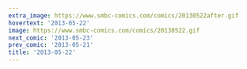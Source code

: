 ```yaml
---
extra_image: https://www.smbc-comics.com/comics/20130522after.gif
hovertext: '2013-05-22'
image: https://www.smbc-comics.com/comics/20130522.gif
next_comic: '2013-05-23'
prev_comic: '2013-05-21'
title: '2013-05-22'
---
```


